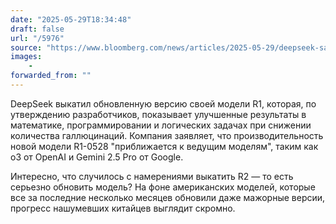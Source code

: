 ```yaml
---
date: "2025-05-29T18:34:48"
draft: false
url: "/5976"
source: "https://www.bloomberg.com/news/articles/2025-05-29/deepseek-says-upgraded-model-reasons-better-hallucinates-less"
images:
    -
forwarded_from: ""
---
```


DeepSeek выкатил обновленную версию своей модели R1, которая, по утверждению разработчиков, показывает улучшенные результаты в математике, программировании и логических задачах при снижении количества галлюцинаций. Компания заявляет, что производительность новой модели R1-0528 "приближается к ведущим моделям", таким как o3 от OpenAI и Gemini 2.5 Pro от Google.

Интересно, что случилось с намерениями выкатить R2 — то есть серьезно обновить модель? На фоне американских моделей, которые все за последние несколько месяцев обновили даже мажорные версии, прогресс нашумевших китайцев выглядит скромно.

